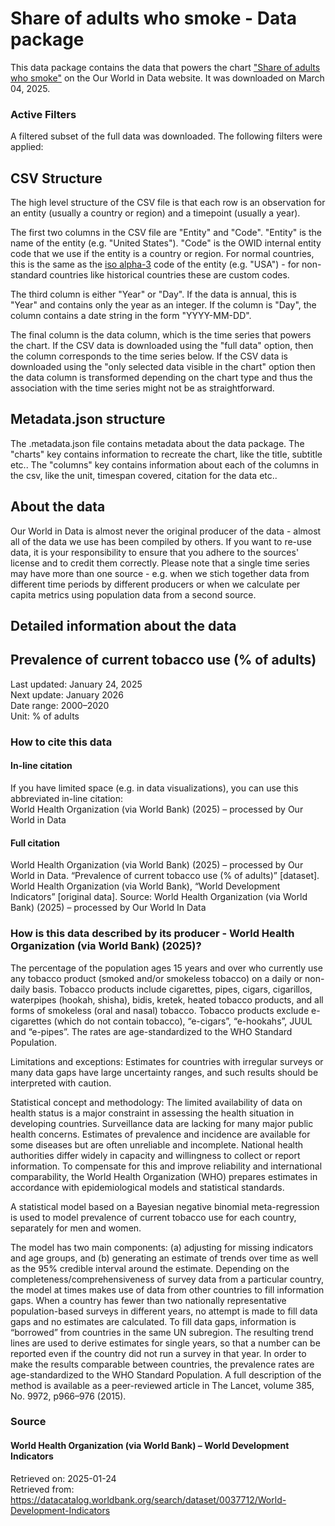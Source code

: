 # Share of adults who smoke - Data package

This data package contains the data that powers the chart ["Share of adults who smoke"](https://ourworldindata.org/grapher/share-of-adults-who-smoke?v=1&csvType=full&useColumnShortNames=false) on the Our World in Data website. It was downloaded on March 04, 2025.

### Active Filters

A filtered subset of the full data was downloaded. The following filters were applied:

## CSV Structure

The high level structure of the CSV file is that each row is an observation for an entity (usually a country or region) and a timepoint (usually a year).

The first two columns in the CSV file are "Entity" and "Code". "Entity" is the name of the entity (e.g. "United States"). "Code" is the OWID internal entity code that we use if the entity is a country or region. For normal countries, this is the same as the [iso alpha-3](https://en.wikipedia.org/wiki/ISO_3166-1_alpha-3) code of the entity (e.g. "USA") - for non-standard countries like historical countries these are custom codes.

The third column is either "Year" or "Day". If the data is annual, this is "Year" and contains only the year as an integer. If the column is "Day", the column contains a date string in the form "YYYY-MM-DD".

The final column is the data column, which is the time series that powers the chart. If the CSV data is downloaded using the "full data" option, then the column corresponds to the time series below. If the CSV data is downloaded using the "only selected data visible in the chart" option then the data column is transformed depending on the chart type and thus the association with the time series might not be as straightforward.

## Metadata.json structure

The .metadata.json file contains metadata about the data package. The "charts" key contains information to recreate the chart, like the title, subtitle etc.. The "columns" key contains information about each of the columns in the csv, like the unit, timespan covered, citation for the data etc..

## About the data

Our World in Data is almost never the original producer of the data - almost all of the data we use has been compiled by others. If you want to re-use data, it is your responsibility to ensure that you adhere to the sources' license and to credit them correctly. Please note that a single time series may have more than one source - e.g. when we stich together data from different time periods by different producers or when we calculate per capita metrics using population data from a second source.

## Detailed information about the data


## Prevalence of current tobacco use (% of adults)
Last updated: January 24, 2025  
Next update: January 2026  
Date range: 2000–2020  
Unit: % of adults  


### How to cite this data

#### In-line citation
If you have limited space (e.g. in data visualizations), you can use this abbreviated in-line citation:  
World Health Organization (via World Bank) (2025) – processed by Our World in Data

#### Full citation
World Health Organization (via World Bank) (2025) – processed by Our World in Data. “Prevalence of current tobacco use (% of adults)” [dataset]. World Health Organization (via World Bank), “World Development Indicators” [original data].
Source: World Health Organization (via World Bank) (2025) – processed by Our World In Data

### How is this data described by its producer - World Health Organization (via World Bank) (2025)?
The percentage of the population ages 15 years and over who currently use any tobacco product (smoked and/or smokeless tobacco) on a daily or non-daily basis. Tobacco products include cigarettes, pipes, cigars, cigarillos, waterpipes (hookah, shisha), bidis, kretek, heated tobacco products, and all forms of smokeless (oral and nasal) tobacco. Tobacco products exclude e-cigarettes (which do not contain tobacco), “e-cigars”, “e-hookahs”, JUUL and “e-pipes”. The rates are age-standardized to the WHO Standard Population.

Limitations and exceptions: Estimates for countries with irregular surveys or many data gaps have large uncertainty ranges, and such results should be interpreted with caution.

Statistical concept and methodology: The limited availability of data on health status is a major constraint in assessing the health situation in developing countries. Surveillance data are lacking for many major public health concerns. Estimates of prevalence and incidence are available for some diseases but are often unreliable and incomplete. National health authorities differ widely in capacity and willingness to collect or report information. To compensate for this and improve reliability and international comparability, the World Health Organization (WHO) prepares estimates in accordance with epidemiological models and statistical standards.

A statistical model based on a Bayesian negative binomial meta-regression is used to model prevalence of current tobacco use for each country, separately for men and women.

The model has two main components: (a) adjusting for missing indicators and age groups, and (b) generating an estimate of trends over time as well as the 95% credible interval around the estimate.
Depending on the completeness/comprehensiveness of survey data from a particular country, the model at times makes use of data from other countries to fill information gaps. When a country has fewer than two nationally representative population-based surveys in different years, no attempt is made to fill data gaps and no estimates are calculated. To fill data gaps, information is “borrowed” from countries in the same UN subregion. The resulting trend lines are used to derive estimates for single years, so that a number can be reported even if the country did not run a survey in that year. In order to make the results comparable between countries, the prevalence rates are age-standardized to the WHO Standard Population. A full description of the method is available as a peer-reviewed article in The Lancet, volume 385, No. 9972, p966–976 (2015).

### Source

#### World Health Organization (via World Bank) – World Development Indicators
Retrieved on: 2025-01-24  
Retrieved from: https://datacatalog.worldbank.org/search/dataset/0037712/World-Development-Indicators  


    